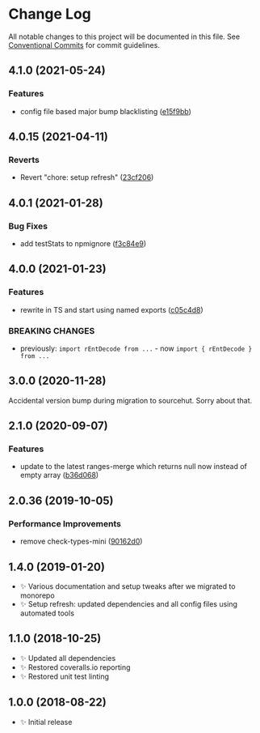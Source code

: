 # Change Log

All notable changes to this project will be documented in this file.
See [Conventional Commits](https://conventionalcommits.org) for commit guidelines.

## 4.1.0 (2021-05-24)

### Features

- config file based major bump blacklisting ([e15f9bb](https://github.com/codsen/codsen/commit/e15f9bba1c4fd5f847ac28b3f38fa6ee633f5dca))

## 4.0.15 (2021-04-11)

### Reverts

- Revert "chore: setup refresh" ([23cf206](https://github.com/codsen/codsen/commit/23cf206970a087ff0fa04e61f94d919f59ab3881))

## 4.0.1 (2021-01-28)

### Bug Fixes

- add testStats to npmignore ([f3c84e9](https://github.com/codsen/codsen/commit/f3c84e95afc5514214312f913692d85b2e12eb29))

## 4.0.0 (2021-01-23)

### Features

- rewrite in TS and start using named exports ([c05c4d8](https://github.com/codsen/codsen/commit/c05c4d8282829c8bd69a1fe26692c584efa43d55))

### BREAKING CHANGES

- previously: `import rEntDecode from ...` - now `import { rEntDecode } from ...`

## 3.0.0 (2020-11-28)

Accidental version bump during migration to sourcehut. Sorry about that.

## 2.1.0 (2020-09-07)

### Features

- update to the latest ranges-merge which returns null now instead of empty array ([b36d068](https://gitlab.com/codsen/codsen/commit/b36d068bbd940f248d3ea46e5f37082887332785))

## 2.0.36 (2019-10-05)

### Performance Improvements

- remove check-types-mini ([90162d0](https://gitlab.com/codsen/codsen/commit/90162d0))

## 1.4.0 (2019-01-20)

- ✨ Various documentation and setup tweaks after we migrated to monorepo
- ✨ Setup refresh: updated dependencies and all config files using automated tools

## 1.1.0 (2018-10-25)

- ✨ Updated all dependencies
- ✨ Restored coveralls.io reporting
- ✨ Restored unit test linting

## 1.0.0 (2018-08-22)

- ✨ Initial release
